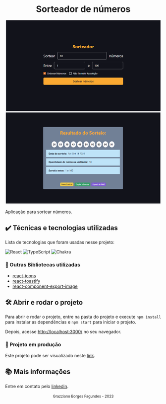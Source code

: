 <div align="center">
  <h1>Sorteador de números</h1>
</div>

<div align="center">
  <img src="./docs/assets/img/sorteador.PNG" width="500" heigth="500">
  <img src="./docs/assets/img/sorteador01.PNG" width="500" heigth="500">
</div>

Aplicação para sortear números.

## ✔️ Técnicas e tecnologias utilizadas

Lista de tecnologias que foram usadas nesse projeto:

![React](https://img.shields.io/badge/react-%2320232a.svg?style=for-the-badge&logo=react&logoColor=%2361DAFB)
![TypeScript](https://img.shields.io/badge/typescript-%23007ACC.svg?style=for-the-badge&logo=typescript&logoColor=white)
![Chakra](https://img.shields.io/badge/chakra-%234ED1C5.svg?style=for-the-badge&logo=chakraui&logoColor=white)

### 🚧 Outras Bibliotecas utilizadas

* [react-icons](https://react-icons.github.io/react-icons/)
* [react-toastify](https://www.npmjs.com/package/react-toastify)
* [react-component-export-image](https://www.npmjs.com/package/react-component-export-image)

## 🛠️ Abrir e rodar o projeto

Para abrir e rodar o projeto, entre na pasta do projeto e execute ```npm install``` para instalar as dependências e ```npm start``` para iniciar o projeto.

Depois, acesse <a href="http://localhost:3000/">http://localhost:3000/</a> no seu navegador.

### 🚧 Projeto em produção
Este projeto pode ser visualizado neste [link](https://sorteador-de-numeros-cbzbrgl9l-grazziano.vercel.app/).

## 📚 Mais informações

Entre em contato pelo [linkedin](https://www.linkedin.com/in/grazziano-fagundes/).

<div align="center">
  <small>Grazziano Borges Fagundes - 2023</small>
</div>
